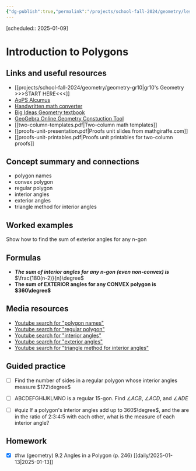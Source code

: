 ```yaml
---
{"dg-publish":true,"permalink":"/projects/school-fall-2024/geometry/lessons/polygons-introduction/"}
---
```



[scheduled:: 2025-01-09]
#  Introduction to Polygons

## Links and useful resources 

- [[projects/school-fall-2024/geometry/geometry-gr10\|gr10's Geometry >>>START HERE<<<]]
- [AoPS Alcumus](https://artofproblemsolving.com/alcumus)
- [Handwritten math converter](https://webdemo.myscript.com/views/math/index.html#)
- [Big Ideas Geometry textbook](https://bim.easyaccessmaterials.com/?level=12)
- [GeoGebra Online Geometry Constuction Tool](https://www.geogebra.org/geometry?lang=en/)
- [[two-column-templates.pdf|Two-column math templates]]
- [[proofs-unit-presentation.pdf|Proofs unit slides from mathgiraffe.com]]
- [[proofs-unit-printables.pdf|Proofs unit printables for two-column proofs]]



## Concept summary and connections


- polygon names 
- convex polygon
- regular polygon 
- interior angles 
- exterior angles 
- triangle method for interior angles 

## Worked examples

Show how to find the sum of exterior angles for any n-gon

## Formulas

- ***The sum of interior angles for any n-gon (even non-convex) is*** $\frac{180(n-2)}{n}\degree$ 
- **The sum of EXTERIOR angles for any CONVEX polygon is $360\degree$**

## Media resources

- [Youtube search for "polygon names"](https://www.youtube.com/results?search_query=polygon%20names) 
- [Youtube search for "regular polygon"](https://www.youtube.com/results?search_query=regular%20polygon) 
- [Youtube search for "interior angles"](https://www.youtube.com/results?search_query=interior%20angles) 
- [Youtube search for "exterior angles"](https://www.youtube.com/results?search_query=exterior%20angles) 
- [Youtube search for "triangle method for interior angles"](https://www.youtube.com/results?search_query=triangle%20method%20for%20interior%20angles) 

## Guided practice


- [ ] Find the number of sides in a regular polygon whose interior angles measure $172\degree$  
- [ ] ABCDEFGHIJKLMNO is a regular 15-gon. Find $\angle ACB$, $\angle ACD$, and $\angle ADE$  

- [ ] #quiz If a polygon's interior angles add up to 360$\degree$,  and the are in the ratio of 2:3:4:5 with each other, what is the measure of each interior angle?

## Homework

- [x] #hw (geometry) 9.2 Angles in a Polygon  (p. 246) [[daily/2025-01-13\|2025-01-13]]
